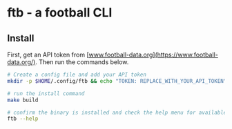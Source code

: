 # ftb - a football CLI

## Install

First, get an API token from [www.football-data.org](https://www.football-data.org/). Then run the commands below.

```bash
# Create a config file and add your API token
mkdir -p $HOME/.config/ftb && echo "TOKEN: REPLACE_WITH_YOUR_API_TOKEN" > $HOME/.config/ftb/config.yaml

# run the install command
make build

# confirm the binary is installed and check the help menu for available commands
ftb --help
```
